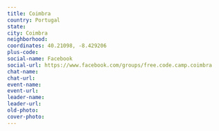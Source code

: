 ```yaml
---
title: Coimbra
country: Portugal
state: 
city: Coimbra
neighborhood: 
coordinates: 40.21098, -8.429206
plus-code:
social-name: Facebook
social-url: https://www.facebook.com/groups/free.code.camp.coimbra
chat-name:
chat-url:
event-name:
event-url:
leader-name:
leader-url:
old-photo: 
cover-photo:
---
```

